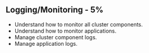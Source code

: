## Logging/Monitoring - 5%

- Understand how to monitor all cluster components.
- Understand how to monitor applications.
- Manage cluster component logs.
- Manage application logs.
